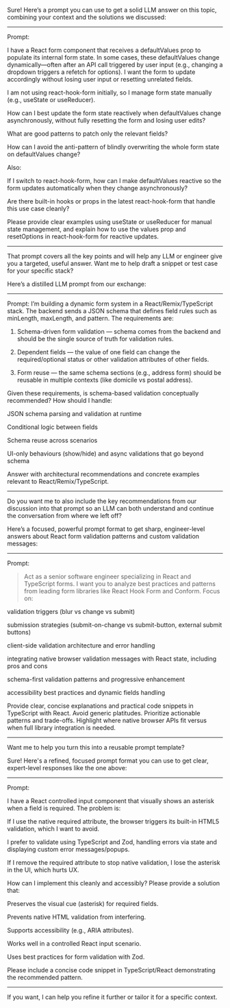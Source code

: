 Sure! Here’s a prompt you can use to get a solid LLM answer on this topic, combining your context and the solutions we discussed:


---

Prompt:

I have a React form component that receives a defaultValues prop to populate its internal form state. In some cases, these defaultValues change dynamically—often after an API call triggered by user input (e.g., changing a dropdown triggers a refetch for options). I want the form to update accordingly without losing user input or resetting unrelated fields.

I am not using react-hook-form initially, so I manage form state manually (e.g., useState or useReducer).

How can I best update the form state reactively when defaultValues change asynchronously, without fully resetting the form and losing user edits?

What are good patterns to patch only the relevant fields?

How can I avoid the anti-pattern of blindly overwriting the whole form state on defaultValues change?


Also:

If I switch to react-hook-form, how can I make defaultValues reactive so the form updates automatically when they change asynchronously?

Are there built-in hooks or props in the latest react-hook-form that handle this use case cleanly?


Please provide clear examples using useState or useReducer for manual state management, and explain how to use the values prop and resetOptions in react-hook-form for reactive updates.


---

That prompt covers all the key points and will help any LLM or engineer give you a targeted, useful answer. Want me to help draft a snippet or test case for your specific stack?



Here’s a distilled LLM prompt from our exchange:


---

Prompt:
I’m building a dynamic form system in a React/Remix/TypeScript stack. The backend sends a JSON schema that defines field rules such as minLength, maxLength, and pattern. The requirements are:

1. Schema-driven form validation — schema comes from the backend and should be the single source of truth for validation rules.


2. Dependent fields — the value of one field can change the required/optional status or other validation attributes of other fields.


3. Form reuse — the same schema sections (e.g., address form) should be reusable in multiple contexts (like domicile vs postal address).



Given these requirements, is schema-based validation conceptually recommended? How should I handle:

JSON schema parsing and validation at runtime

Conditional logic between fields

Schema reuse across scenarios

UI-only behaviours (show/hide) and async validations that go beyond schema


Answer with architectural recommendations and concrete examples relevant to React/Remix/TypeScript.


---

Do you want me to also include the key recommendations from our discussion into that prompt so an LLM can both understand and continue the conversation from where we left off?



Here’s a focused, powerful prompt format to get sharp, engineer-level answers about React form validation patterns and custom validation messages:


---

Prompt:

> Act as a senior software engineer specializing in React and TypeScript forms.
I want you to analyze best practices and patterns from leading form libraries like React Hook Form and Conform.
Focus on:

validation triggers (blur vs change vs submit)

submission strategies (submit-on-change vs submit-button, external submit buttons)

client-side validation architecture and error handling

integrating native browser validation messages with React state, including pros and cons

schema-first validation patterns and progressive enhancement

accessibility best practices and dynamic fields handling


Provide clear, concise explanations and practical code snippets in TypeScript with React.
Avoid generic platitudes. Prioritize actionable patterns and trade-offs.
Highlight where native browser APIs fit versus when full library integration is needed.




---

Want me to help you turn this into a reusable prompt template?




Sure! Here's a refined, focused prompt format you can use to get clear, expert-level responses like the one above:


---

Prompt:

I have a React controlled input component that visually shows an asterisk when a field is required. The problem is:

If I use the native required attribute, the browser triggers its built-in HTML5 validation, which I want to avoid.

I prefer to validate using TypeScript and Zod, handling errors via state and displaying custom error messages/popups.

If I remove the required attribute to stop native validation, I lose the asterisk in the UI, which hurts UX.


How can I implement this cleanly and accessibly? Please provide a solution that:

Preserves the visual cue (asterisk) for required fields.

Prevents native HTML validation from interfering.

Supports accessibility (e.g., ARIA attributes).

Works well in a controlled React input scenario.

Uses best practices for form validation with Zod.


Please include a concise code snippet in TypeScript/React demonstrating the recommended pattern.


---

If you want, I can help you refine it further or tailor it for a specific context.


